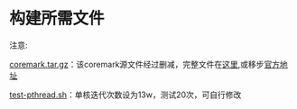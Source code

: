 # 构建所需文件

注意:

[coremark.tar.gz](https://github.com/Vae1997/coremark-docker/blob/master/aarch64/tools/coremark.tar.gz)：该coremark源文件经过删减，完整文件在[这里](https://github.com/Vae1997/coremark-docker/blob/master/coremark-master.zip),或移步[官方地址](https://github.com/eembc/coremark)

[test-pthread.sh](https://github.com/Vae1997/coremark-docker/blob/master/aarch64/tools/test-pthread.sh)：单核迭代次数设为13w，测试20次，可自行修改
